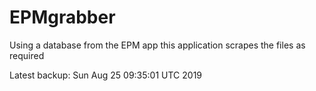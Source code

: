 # EPMgrabber
Using a database from the EPM app this application scrapes the files as required


Latest backup: Sun Aug 25 09:35:01 UTC 2019

